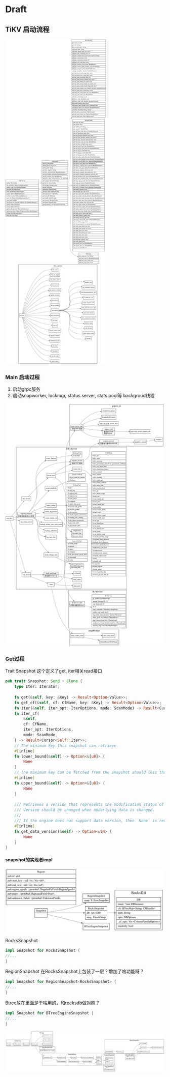# Draft

## TiKV 启动流程

![startup](./startup.svg)


### Main 启动过程

1. 启动grpc服务
2. 启动snapworker, lockmgr, status server, stats pool等
backgroud线程

![start-main](./start-main.svg)

### Get过程

Trait Snapshot 这个定义了get, iter相关read接口

```rs
pub trait Snapshot: Send + Clone {
    type Iter: Iterator;

    fn get(&self, key: &Key) -> Result<Option<Value>>;
    fn get_cf(&self, cf: CfName, key: &Key) -> Result<Option<Value>>;
    fn iter(&self, iter_opt: IterOptions, mode: ScanMode) -> Result<Cursor<Self::Iter>>;
    fn iter_cf(
        &self,
        cf: CfName,
        iter_opt: IterOptions,
        mode: ScanMode,
    ) -> Result<Cursor<Self::Iter>>;
    // The minimum key this snapshot can retrieve.
    #[inline]
    fn lower_bound(&self) -> Option<&[u8]> {
        None
    }
    // The maximum key can be fetched from the snapshot should less than the upper bound.
    #[inline]
    fn upper_bound(&self) -> Option<&[u8]> {
        None
    }

    /// Retrieves a version that represents the modification status of the underlying data.
    /// Version should be changed when underlying data is changed.
    ///
    /// If the engine does not support data version, then `None` is returned.
    #[inline]
    fn get_data_version(&self) -> Option<u64> {
        None
    }
}

```


#### snapshot的实现者impl

![snapshot impl](./snapshot-impl.svg)

RocksSnapshot

```rs
impl Snapshot for RocksSnapshot {
//...
}
```

RegionSnapshot 在RocksSnapshot上包装了一层？增加了啥功能呀？
```rs
impl Snapshot for RegionSnapshot<RocksSnapshot> {
//...
}
```

Btree放在里面是干啥用的，和rocksdb做对照？
```rs
impl Snapshot for BTreeEngineSnapshot {
//...
}
```

![tikv get](./kv_get.svg)
